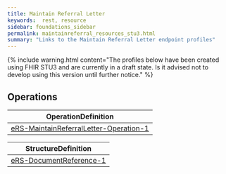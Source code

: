 ```yaml
---
title: Maintain Referral Letter
keywords:  rest, resource
sidebar: foundations_sidebar
permalink: maintainreferral_resources_stu3.html
summary: "Links to the Maintain Referral Letter endpoint profiles"
---
```


{% include warning.html content="The profiles below have been created using FHIR STU3 and are currently in a draft state. Is it advised not to develop 
using this version until further notice." %}

## Operations ##

|OperationDefinition| 
|-------|
|[eRS-MaintainReferralLetter-Operation-1](https://fhir.nhs.uk/STU3/OperationDefinition/eRS-MaintainReferralLetter-Operation-1)| 


|StructureDefinition| 
|-------|
|[eRS-DocumentReference-1]( https://fhir.nhs.uk/STU3/StructureDefinition/eRS-DocumentReference-1)|
